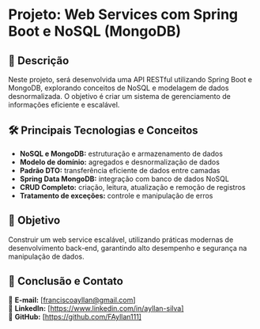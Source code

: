 # Projeto: Web Services com Spring Boot e NoSQL (MongoDB)

## 📌 **Descrição**

Neste projeto, será desenvolvida uma API RESTful utilizando Spring Boot e MongoDB, explorando conceitos de NoSQL e modelagem de dados desnormalizada. O objetivo é criar um sistema de gerenciamento de informações eficiente e escalável.

## 🛠 **Principais Tecnologias e Conceitos**

- **NoSQL e MongoDB:** estruturação e armazenamento de dados   
- **Modelo de domínio:** agregados e desnormalização de dados   
- **Padrão DTO:** transferência eficiente de dados entre camadas   
- **Spring Data MongoDB:** integração com banco de dados NoSQL   
- **CRUD Completo:** criação, leitura, atualização e remoção de registros   
- **Tratamento de exceções:** controle e manipulação de erros   

## **🚀 Objetivo**

Construir um web service escalável, utilizando práticas modernas de desenvolvimento back-end, garantindo alto desempenho e segurança na manipulação de dados.

## 📢 Conclusão e Contato

📧 **E-mail:** [franciscoayllan@gmail.com]  
🔗 **LinkedIn:** [https://www.linkedin.com/in/ayllan-silva]   
🐙 **GitHub:** [https://github.com/FAyllan111]  
